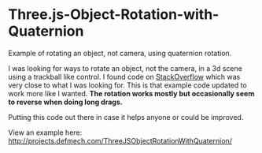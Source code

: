 Three.js-Object-Rotation-with-Quaternion
========================================

Example of rotating an object, not camera, using quaternion rotation.

I was looking for ways to rotate an object, not the camera, in a 3d scene using a trackball like control. I found code on [StackOverflow](http://stackoverflow.com/questions/23223431/how-to-rotate-object-in-three-jsr66-not-use-trackball-which-is-control-the-cam) which was very close to what I was looking for. This is that example code updated to work more like I wanted. **The rotation works mostly but occasionally seem to reverse when doing long drags.**

Putting this code out there in case it helps anyone or could be improved.

View an example here: http://projects.defmech.com/ThreeJSObjectRotationWithQuaternion/
